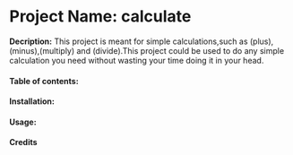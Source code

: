 # Project Name: calculate

**Decription:** 
This project is meant for simple calculations,such as (plus),(minus),(multiply) and (divide).This project could be used to do any simple calculation you need without wasting your time doing it in your head.

#### Table of contents:


#### Installation:


#### Usage:


#### Credits
